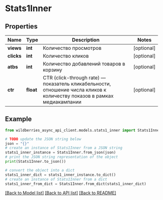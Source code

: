 # Stats1Inner


## Properties

Name | Type | Description | Notes
------------ | ------------- | ------------- | -------------
**views** | **int** | Количество просмотров | [optional] 
**clicks** | **int** | Количество кликов | [optional] 
**atbs** | **int** | Количество добавлений товаров в корзину | [optional] 
**ctr** | **float** | CTR (click-through rate) — показатель кликабельности, отношение числа кликов к количеству показов в рамках медиакампании                | [optional] 

## Example

```python
from wildberries_async_api_client.models.stats1_inner import Stats1Inner

# TODO update the JSON string below
json = "{}"
# create an instance of Stats1Inner from a JSON string
stats1_inner_instance = Stats1Inner.from_json(json)
# print the JSON string representation of the object
print(Stats1Inner.to_json())

# convert the object into a dict
stats1_inner_dict = stats1_inner_instance.to_dict()
# create an instance of Stats1Inner from a dict
stats1_inner_from_dict = Stats1Inner.from_dict(stats1_inner_dict)
```
[[Back to Model list]](../README.md#documentation-for-models) [[Back to API list]](../README.md#documentation-for-api-endpoints) [[Back to README]](../README.md)


